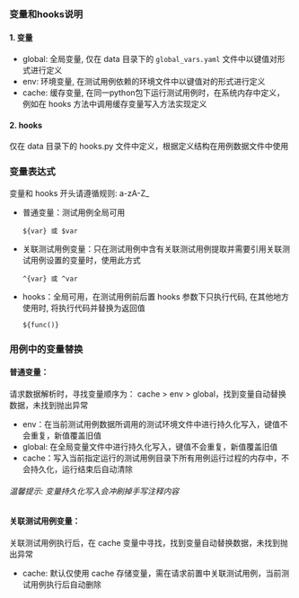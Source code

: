 ### 变量和hooks说明

#### 1. 变量

- global: 全局变量, 仅在 data 目录下的 `global_vars.yaml` 文件中以键值对形式进行定义
- env: 环境变量, 在测试用例依赖的环境文件中以键值对的形式进行定义
- cache: 缓存变量, 在同一python包下运行测试用例时，在系统内存中定义，例如在 hooks 方法中调用缓存变量写入方法实现定义

#### 2. hooks

仅在 data 目录下的 hooks.py 文件中定义，根据定义结构在用例数据文件中使用

### 变量表达式

变量和 hooks 开头请遵循规则: a-zA-Z_

- 普通变量：测试用例全局可用

   ```text
   ${var} 或 $var
   ```

- 关联测试用例变量：只在测试用例中含有关联测试用例提取并需要引用关联测试用例设置的变量时，使用此方式

   ```text
   ^{var} 或 ^var
   ```

- hooks：全局可用，在测试用例前后置 hooks 参数下只执行代码, 在其他地方使用时, 将执行代码并替换为返回值

   ```text
   ${func()}
   ```

### 用例中的变量替换

#### 普通变量：

请求数据解析时，寻找变量顺序为： cache > env > global，找到变量自动替换数据，未找到抛出异常

- env：在当前测试用例数据所调用的测试环境文件中进行持久化写入，键值不会重复，新值覆盖旧值
- global: 在全局变量文件中进行持久化写入，键值不会重复，新值覆盖旧值
- cache：写入当前指定运行的测试用例目录下所有用例运行过程的内存中，不会持久化，运行结束后自动清除

###### 温馨提示: 变量持久化写入会冲刷掉手写注释内容

#### 关联测试用例变量：

关联测试用例执行后，在 cache 变量中寻找，找到变量自动替换数据，未找到抛出异常

- cache: 默认仅使用 cache 存储变量，需在请求前置中关联测试用例，当前测试用例执行后自动删除
